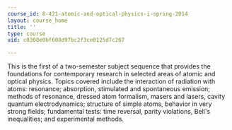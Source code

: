 ```yaml
---
course_id: 8-421-atomic-and-optical-physics-i-spring-2014
layout: course_home
title: ''
type: course
uid: c0308e0bf608d97bc2f3ce0125d7c267

---
```

This is the first of a two-semester subject sequence that provides the foundations for contemporary research in selected areas of atomic and optical physics. Topics covered include the interaction of radiation with atoms: resonance; absorption, stimulated and spontaneous emission; methods of resonance, dressed atom formalism, masers and lasers, cavity quantum electrodynamics; structure of simple atoms, behavior in very strong fields; fundamental tests: time reversal, parity violations, Bell's inequalities; and experimental methods.
